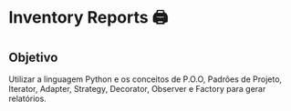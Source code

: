# Inventory Reports 🖨

## Objetivo
Utilizar a linguagem Python e os conceitos de P.O.O, Padrões de Projeto, Iterator, Adapter, Strategy, Decorator, Observer e Factory para gerar relatórios.

